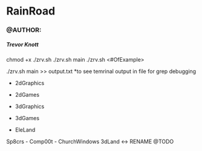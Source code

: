 # RainRoad
### @AUTHOR: 
##### Trevor Knott
chmod +x ./zrv.sh
./zrv.sh main
./zrv.sh <#OfExample>

./zrv.sh main >> output.txt  *to see temrinal output in file for grep debugging


* 2dGraphics
* 2dGames
* 3dGraphics
* 3dGames

* EleLand

Sp8crs - Comp00t - ChurchWindows
3dLand <-> RENAME @TODO
